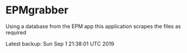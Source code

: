 # EPMgrabber
Using a database from the EPM app this application scrapes the files as required


Latest backup: Sun Sep 1 21:38:01 UTC 2019
